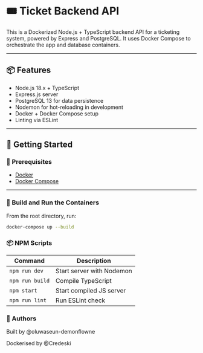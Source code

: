 # 🎟️ Ticket Backend API

This is a Dockerized Node.js + TypeScript backend API for a ticketing system, powered by Express and PostgreSQL. It uses Docker Compose to orchestrate the app and database containers.

---

## 📦 Features

- Node.js 18.x + TypeScript
- Express.js server
- PostgreSQL 13 for data persistence
- Nodemon for hot-reloading in development
- Docker + Docker Compose setup
- Linting via ESLint

---

## 🚀 Getting Started

### 📁 Prerequisites

- [Docker](https://www.docker.com/)
- [Docker Compose](https://docs.docker.com/compose/install/)

---

### 🧱 Build and Run the Containers

From the root directory, run:

```bash
docker-compose up --build
```

### 📦 NPM Scripts
| Command         | Description               |
| --------------- | ------------------------- |
| `npm run dev`   | Start server with Nodemon |
| `npm run build` | Compile TypeScript        |
| `npm start`     | Start compiled JS server  |
| `npm run lint`  | Run ESLint check          |

### 👤 Authors
Built by @oluwaseun-demonflowne

Dockerised by @Credeski
